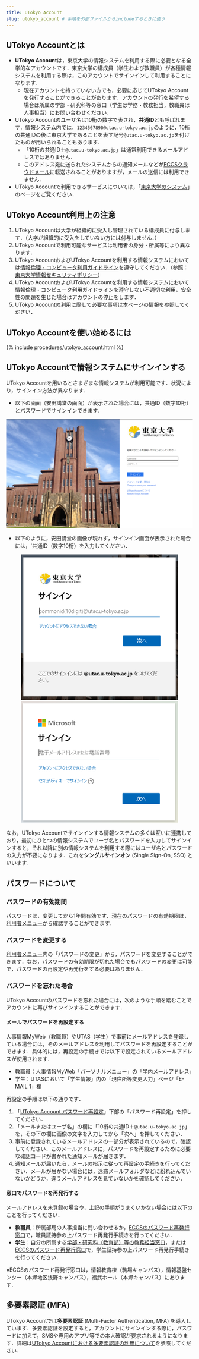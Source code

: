 ```yaml
---
title: UTokyo Account
slug: utokyo_account # 手順を外部ファイルからincludeするときに使う
---
```


## UTokyo Accountとは
- **UTokyo Account**は，東京大学の情報システムを利用する際に必要となる全学的なアカウントです．東京大学の構成員（学生および教職員）が各種情報システムを利用する際は，このアカウントでサインインして利用することになります．
  - 現在アカウントを持っていない方でも，必要に応じてUTokyo Accountを発行することができることがあります．アカウントの発行を希望する場合は所属の学部・研究科等の窓口（学生は学務・教務担当，教職員は人事担当）にお問い合わせください．
- UTokyo Accountのユーザ名は10桁の数字で表され，**共通ID**とも呼ばれます．情報システム内では，`1234567890@utac.u-tokyo.ac.jp`のように，10桁の共通IDの後に東京大学であることを表す記号`@utac.u-tokyo.ac.jp`を付けたものが用いられることもあります．
  - 「10桁の共通ID＋`@utac.u-tokyo.ac.jp`」は通常利用できるメールアドレスではありません．
  - このアドレス宛に送られたシステムからの通知メールなどが[ECCSクラウドメール](/eccs_cloud_email)に転送されることがありますが，メールの送信には利用できません． 
- UTokyo Accountで利用できるサービスについては，「[東京大学のシステム](/systems)」のページをご覧ください．

## UTokyo Account利用上の注意
1. UTokyo Accountは大学が組織的に受入し管理されている構成員に付与します．（大学が組織的に受入をしていない方には付与しません．）
1. UTokyo Accountで利用可能なサービスは利用者の身分・所属等により異なります．
1. UTokyo AccountおよびUTokyo Accountを利用する情報システムにおいては[情報倫理・コンピュータ利用ガイドライン](https://www.u-tokyo.ac.jp/content/400156696.pdf)を遵守してください．（参照：[東京大学情報セキュリティポリシー](https://www.u-tokyo.ac.jp/gen03/public16_j.html)）
1. UTokyo AccountおよびUTokyo Accountを利用する情報システムにおいて情報倫理・コンピュータ利用ガイドラインを遵守しない不適切な利用，安全性の問題を生じた場合はアカウントの停止をします．
1. UTokyo Accountの利用に際して必要な事項は本ページの情報を参照してください．

## UTokyo Accountを使い始めるには
{% include procedures/utokyo_account.html %}

## UTokyo Accountで情報システムにサインインする
UTokyo Accountを用いるとさまざまな情報システムが利用可能です．状況により，サインイン方法が異なります．

- 以下の画面（安田講堂の画面）が表示された場合には，共通ID（数字10桁）とパスワードでサインインできます．

![](img/signin-yasuda.png)

- 以下のように，安田講堂の画像が現れず，サインイン画面が表示された場合には，`共通ID（数字10桁）を入力してください．

<figure class="gallery">
  <img src="img/signin-utac-01.png">
  <img src="img/signin-utac-02.png">
</figure>

なお，UTokyo Accountでサインインする情報システムの多くは互いに連携しており，最初にひとつの情報システムでユーザ名とパスワードを入力してサインインすると，それ以降に別の情報システムを利用する際にはユーザ名とパスワードの入力が不要になります．これを**シングルサインオン** (Single Sign-On, SSO) といいます．

## パスワードについて
### パスワードの有効期間
パスワードは，変更してから1年間有効です．現在のパスワードの有効期限は，[利用者メニュー](https://utacm.adm.u-tokyo.ac.jp/webmtn/LoginServlet)から確認することができます．

### パスワードを変更する
[利用者メニュー](https://utacm.adm.u-tokyo.ac.jp/webmtn/LoginServlet)内の「パスワードの変更」から，パスワードを変更することができます．なお，パスワードの有効期限が切れた場合でもパスワードの変更は可能で，パスワードの再設定や再発行をする必要はありません．

### パスワードを忘れた場合
UTokyo Accountのパスワードを忘れた場合には，次のような手順を踏むことでアカウントに再びサインインすることができます．

#### メールでパスワードを再設定する
人事情報MyWeb（教職員）やUTAS（学生）で事前にメールアドレスを登録している場合には，そのメールアドレスを利用してパスワードを再設定することができます．具体的には，再設定の手続きでは以下で設定されているメールアドレスが使用されます．

- 教職員：人事情報MyWeb「パーソナルメニュー」の「学内メールアドレス」
- 学生：UTASにおいて「学生情報」内の「現住所等変更入力」ページ「E-MAIL 1」欄

再設定の手順は以下の通りです．

1. 「[UTokyo Account パスワード再設定](https://utacm.adm.u-tokyo.ac.jp/webmtn/multi/jpn/reset.html)」下部の「パスワード再設定」を押してください．
1. 「メールまたはユーザ名」の欄に「10桁の共通ID＋`@utac.u-tokyo.ac.jp`」を，その下の欄に画像の文字を入力してから「次へ」を押してください．
1. 事前に登録されているメールアドレスの一部分が表示されているので，確認してください．このメールアドレスに，パスワードを再設定するために必要な確認コードが書かれた通知メールが届きます．
1. 通知メールが届いたら，メールの指示に従って再設定の手続きを行ってください．メールが届かない場合には，迷惑メールフォルダなどに紛れ込んでいないかどうか，違うメールアドレスを見ていないかを確認してください．

#### 窓口でパスワードを再発行する
メールアドレスを未登録の場合や，上記の手順がうまくいかない場合には以下のことを行ってください．
- **教職員**：所属部局の人事担当に問い合わせるか，[ECCSのパスワード再発行窓口](https://www.ecc.u-tokyo.ac.jp/map.html)で，職員証持参の上パスワード再発行手続きを行ってください．
- **学生**：自分の所属する[学部・研究科（教育部）等の教務担当窓口](https://www.u-tokyo.ac.jp/ja/students/services/m01.html)，または[ECCSのパスワード再発行窓口](https://www.ecc.u-tokyo.ac.jp/map.html)で，学生証持参の上パスワード再発行手続きを行ってください．

※ECCSのパスワード再発行窓口は，情報教育棟（駒場キャンパス），情報基盤センター（本郷地区浅野キャンパス），福武ホール（本郷キャンパス）にあります．

## 多要素認証 (MFA)
UTokyo Accountでは**多要素認証** (Multi-Factor Authentication, MFA) を導入しています．多要素認証を設定すると，アカウントにサインインする際に，パスワードに加えて，SMSや専用のアプリ等での本人確認が要求されるようになります．詳細は[UTokyo Accountにおける多要素認証の利用について](mfa/)を参照してください．